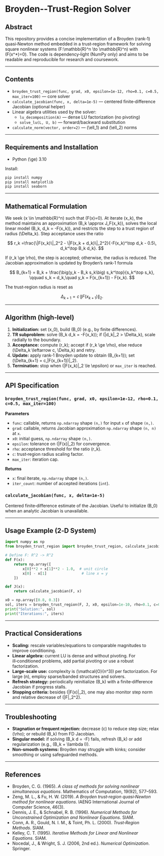 # Broyden--Trust‑Region Solver

## Abstract

This repository provides a concise implementation of a Broyden (rank‑1) quasi‑Newton method embedded in a trust‑region framework for solving square nonlinear systems \(F:\mathbb{R}^n \to \mathbb{R}^n\) with \(F(x^*)=0\). The code is dependency‑light (NumPy only) and aims to be readable and reproducible for research and coursework.

---

## Contents

* `broyden_trust_region(func, grad, x0, epsilon=1e-12, rho=0.1, c=0.5, max_iter=100)` — core solver
* `calculate_jacobian(func, x, delta=1e-5)` — centered finite‑difference Jacobian (optional helper)
* Linear algebra utilities used by the solver:
  * `lu_decomposition(A)` — dense LU factorization (no pivoting)
  * `solve_lu(L, U, b)` — forward/backward substitution
* `calculate_norm(vector, order=2)` — \(\ell_1\) and \(\ell_2\) norms

---

## Requirements and Installation

* Python \(\ge\) 3.10

Install:

```bash
pip install numpy
pip install matplotlib
pip install seaborn

```

---

## Mathematical Formulation

We seek \(x \in \mathbb{R}^n\) such that \(F(x)=0\). At iterate \(x_k\), the method maintains an approximation \(B_k \approx J_F(x_k)\), solves the local linear model \(B_k\, d_k = -F(x_k)\), and restricts the step to a trust region of radius \(\Delta_k\). Step acceptance uses the ratio

$$
r_k =\frac{\|F(x_k)\|_2^2 - \|F(x_k + d_k)\|_2^2}{-F(x_k)^\top d_k - 0.5\, d_k^\top B_k d_k}.
$$

If \(r_k \ge \rho\), the step is accepted; otherwise, the radius is reduced. The Jacobian approximation is updated by Broyden’s rank‑1 formula

$$
B_{k+1} = B_k + \frac{\big(y_k - B_k s_k\big) s_k^\top}{s_k^\top s_k},
\qquad s_k = d_k,\quad y_k = F(x_{k+1}) - F(x_k).
$$

The trust‑region radius is reset as

$$
\Delta_{k+1} = c\, \|F(x_{k+1})\|_2.
$$

---

## Algorithm (high‑level)

1. **Initialization:** set \(x_0\), build \(B_0\) (e.g., by finite differences).
2. **TR subproblem:** solve \(B_k d_k = -F(x_k)\); if \(\|d_k\|_2 > \Delta_k\), scale radially to the boundary.
3. **Acceptance:** compute \(r_k\); accept if \(r_k \ge \rho\), else reduce \(\Delta_k \leftarrow c\, \Delta_k\) and retry.
4. **Update:** apply rank‑1 Broyden update to obtain \(B_{k+1}\); set \(\Delta_{k+1} = c\,\|F(x_{k+1})\|_2\).
5. **Termination:** stop when \(\|F(x_k)\|_2 \le \epsilon\) or `max_iter` is reached.

---

## API Specification

### `broyden_trust_region(func, grad, x0, epsilon=1e-12, rho=0.1, c=0.5, max_iter=100)`

**Parameters**

* `func`: callable, returns `np.ndarray` shape `(n,)` for input `x` of shape `(n,)`.
* `grad`: callable, returns Jacobian approximation `np.ndarray` shape `(n, n)` at `x`.
* `x0`: initial guess, `np.ndarray` shape `(n,)`.
* `epsilon`: tolerance on \(\|F(x)\|_2\) for convergence.
* `rho`: acceptance threshold for the ratio \(r_k\).
* `c`: trust‑region radius scaling factor.
* `max_iter`: iteration cap.

**Returns**

* `x`: final iterate, `np.ndarray` shape `(n,)`.
* `iter_count`: number of accepted iterations (`int`).

### `calculate_jacobian(func, x, delta=1e-5)`

Centered finite‑difference estimate of the Jacobian. Useful to initialize \(B_0\) when an analytic Jacobian is unavailable.

---

## Usage Example (2‑D System)

```python
import numpy as np
from broyden_trust_region import broyden_trust_region, calculate_jacobian

# Define F: R^2 -> R^2
def F(x):
    return np.array([
        x[0]**2 + x[1]**2 - 1.0,  # unit circle
        x[0] - x[1]                # line x = y
    ])

def J(x):
    return calculate_jacobian(F, x)

x0 = np.array([0.8, 0.3])
sol, iters = broyden_trust_region(F, J, x0, epsilon=1e-10, rho=0.1, c=0.5, max_iter=100)
print("Solution:", sol)
print("Iterations:", iters)
```

---

## Practical Considerations

* **Scaling:** rescale variables/equations to comparable magnitudes to improve conditioning.
* **Linear algebra:** current LU is dense and without pivoting. For ill‑conditioned problems, add partial pivoting or use a robust factorization.
* **Large‑scale use:** complexity is \(\mathcal{O}(n^3)\) per factorization. For large \(n\), employ sparse/banded structures and solvers.
* **Refresh strategy:** periodically reinitialize \(B_k\) with a finite‑difference Jacobian if progress stalls.
* **Stopping criteria:** besides \(\|F(x)\|_2\), one may also monitor step norm and relative decrease of \(\|F\|_2^2\).

---

## Troubleshooting

* **Stagnation or frequent rejection:** decrease \(c\) to reduce step size; relax \(\rho\); or rebuild \(B_k\) from FD Jacobian.
* **Singular model:** if solving \(B_k d = -F\) fails, refresh \(B_k\) or add regularization (e.g., \(B_k + \lambda I\)).
* **Non‑smooth systems:** Broyden may struggle with kinks; consider smoothing or using safeguarded methods.

---

## References

* Broyden, C. G. (1965). *A class of methods for solving nonlinear simultaneous equations*. Mathematics of Computation, 19(92), 577–593.
* Zeng, M. L., & Fu, H. W. (2019). *A Broyden trust‑region quasi‑Newton method for nonlinear equations*. IAENG International Journal of Computer Science, 46(3).
* Dennis, J. E., & Schnabel, R. B. (1996). *Numerical Methods for Unconstrained Optimization and Nonlinear Equations*. SIAM.
* Conn, A. R., Gould, N. I. M., & Toint, Ph. L. (2000). *Trust‑Region Methods*. SIAM.
* Kelley, C. T. (1995). *Iterative Methods for Linear and Nonlinear Equations*. SIAM.
* Nocedal, J., & Wright, S. J. (2006, 2nd ed.). *Numerical Optimization*. Springer.

